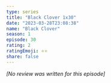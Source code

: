 ```yaml
---
type: series
title: "Black Clover 1x30"
date: "2023-03-28T23:08:38"
name: "Black Clover"
season: 1
episode: 30
rating: 2
ratingEmoji: ⭐️⭐️
share: false
---
```


_[No review was written for this episode]_
